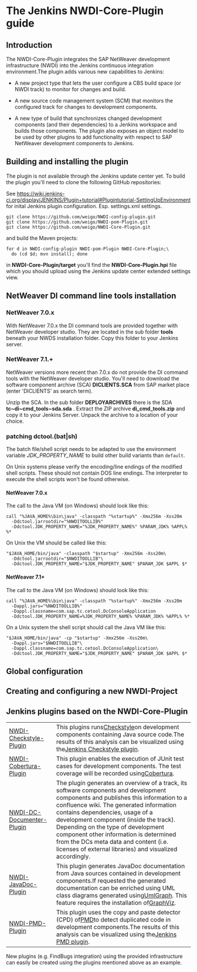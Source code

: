 # The Jenkins NWDI-Core-Plugin guide

## Introduction

The NWDI-Core-Plugin integrates the SAP NetWeaver development infrastructure (NWDI) into the Jenkins continuous integration environment.The plugin adds various new capabilities to Jenkins:

* A new project type that lets the user configure a CBS build space (or NWDI track) to monitor for changes and build.

* A new source code management system (SCM) that monitors the configured track for changes to development components.

* A new type of build that synchronizes changed development components (and their dependencies) to a Jenkins workspace and builds those components.
The plugin also exposes an object model to be used by other plugins to add functionality with respect to SAP NetWeaver development components to Jenkins.
## Building and installing the plugin

The plugin is not available through the Jenkins update center yet. To build the plugin you'll need to clone the following GitHub repositories:

See https://wiki.jenkins-ci.org/display/JENKINS/Plugin+tutorial#Plugintutorial-SettingUpEnvironment for inital Jenkins plugin configuration. Esp. settings.xml settings.

```
git clone https://github.com/weigo/NWDI-config-plugin.git
git clone https://github.com/weigo/NWDI-pom-Plugin.git
git clone https://github.com/weigo/NWDI-Core-Plugin.git
```
and build the Maven projects:
```
for d in NWDI-config-plugin NWDI-pom-Plugin NWDI-Core-Plugin;\
  do (cd $d; mvn install); done
```
in **NWDI-Core-Plugin/target** you'll find the **NWDI-Core-Plugin.hpi** file which you should upload using the Jenkins update center extended settings view.
## NetWeaver DI command line tools installation


### NetWeaver 7.0.x

With NetWeaver 7.0.x the DI command tools are provided together with NetWeaver developer studio. They are located in the sub folder **tools** beneath your NWDS installation folder. Copy this folder to your Jenkins server.

### NetWeaver 7.1.+

NetWeaver versions more recent than 7.0.x do not provide the DI command tools with the NetWeaver developer studio. You'll need to download the software component archive (SCA) **DICLIENTS.SCA** from SAP market place (enter 'DICLIENTS' as search term).

Unzip the SCA. In the sub folder **DEPLOYARCHIVES** there is the SDA **tc~di~cmd_tools~sda.sda** . Extract the ZIP archive **di_cmd_tools.zip** and copy it to your Jenkins Server. Unpack the archive to a location of your choice.

### patching dctool.(bat|sh)

The batch file/shell script needs to be adapted to use the environment variable _JDK_PROPERTY_NAME_ to build other build variants than `default`.

On Unix systems please verify the encoding/line endings of the modified shell scripts. These should not contain DOS line endings. The interpreter to execute the shell scripts won't be found otherwise.


#### NetWeaver 7.0.x

The call to the Java VM (on Windows) should look like this:


```
call "%JAVA_HOME%\bin\java" -classpath "%startup%" -Xmx256m -Xss20m
  -Ddctool.jarrootdir="%NWDITOOLLIB%"
  -Ddctool.JDK_PROPERTY_NAME="%JDK_PROPERTY_NAME%" %PARAM_JDK% %APPL% %*
```
On Unix the VM should be called like this:


```
"$JAVA_HOME/bin/java" -classpath "$startup" -Xmx256m -Xss20m\
  -Ddctool.jarrootdir="$NWDITOOLLIB"\
  -Ddctool.JDK_PROPERTY_NAME="$JDK_PROPERTY_NAME" $PARAM_JDK $APPL $*
```

#### NetWeaver 7.1+

The call to the Java VM (on Windows) should look like this:


```
call "%JAVA_HOME%\bin\java" -classpath "%startup%" -Xmx256m -Xss20m
  -Dappl.jars="%NWDITOOLLIB%"
  -Dappl.classname=com.sap.tc.cetool.DcConsoleApplication
  -Ddctool.JDK_PROPERTY_NAME=%JDK_PROPERTY_NAME% %PARAM_JDK% %APPL% %*
```
On a Unix system the shell script should call the Java VM like this:


```
"$JAVA_HOME/bin/java" -cp "$startup" -Xmx256m -Xss20m\
  -Dappl.jars="$NWDITOOLLIB"\
  -Dappl.classname=com.sap.tc.cetool.DcConsoleApplication\
  -Ddctool.JDK_PROPERTY_NAME="$JDK_PROPERTY_NAME" $PARAM_JDK $APPL $*
```

## Global configuration


## Creating and configuring a new NWDI-Project


## Jenkins plugins based on the NWDI-Core-Plugin

<table>
<tr><td><a href="https://github.com/weigo/NWDI-Checkstyle-Plugin">NWDI-Checkstyle-Plugin</a></td>
<td>This plugins runs<a href="http://checkstyle.sourceforge.net/">Checkstyle</a>on development components containing Java source code.The results of this analysis can be visualized using the<a href="https://wiki.jenkins-ci.org/display/JENKINS/Checkstyle+Plugin">Jenkins Checkstyle plugin</a>.</td>
</tr>

<tr><td><a href="https://github.com/weigo/NWDI-Cobertura-Plugin">NWDI-Cobertura-Plugin</a></td>
<td>This plugin enables the execution of JUnit test cases for development components. The test coverage will be recorded using<a href="http://cobertura.sourceforge.net">Cobertura</a>.</td>
</tr>

<tr><td><a href="https://github.com/weigo/NWDI-DC-Documenter-Plugin">NWDI-DC-Documenter-Plugin</a></td>
<td>The plugin generates an overview of a track, its software components and development components and publishes this information to a confluence wiki. The generated information contains dependencies, usage of a development component (inside the track). Depending on the type of development component other information is determined from the DCs meta data and content (i.e. licenses of external libraries) and visualized accordingly.</td>
</tr>

<tr><td><a href="https://github.com/weigo/NWDI-JavaDoc-Plugin">NWDI-JavaDoc-Plugin</a></td>
<td>This plugin generates JavaDoc documentation from Java sources contained in development components.If requested the generated documentation can be enriched using UML class diagrams generated using<a href="http://www.umlgraph.org">UmlGraph</a>. This feature requires the installation of<a href="http://www.graphviz.org">GraphViz</a>.</td>
</tr>

<tr><td><a href="https://github.com/weigo/NWDI-PMD-Plugin">NWDI-PMD-Plugin</a></td>
<td>This plugin uses the copy and paste detector (CPD) of<a href="http://pmd.sourceforge.net">PMD</a>to detect duplicated code in development components.The results of this analysis can be visualized using the<a href="https://wiki.jenkins-ci.org/display/JENKINS/PMD+Plugin">Jenkins PMD plugin</a>.</td>
</tr>
</table>New plugins (e.g. FindBugs integration) using the provided infrastructure can easily be created using the plugins mentioned above as an example.
